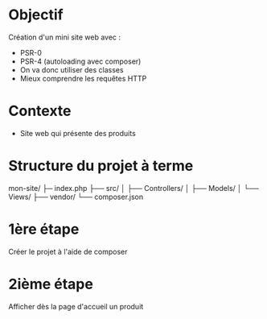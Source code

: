 # Objectif
Création d'un mini site web avec :
- PSR-0
- PSR-4 (autoloading avec composer)
- On va donc utiliser des classes 
- Mieux comprendre les requêtes HTTP

# Contexte
- Site web qui présente des produits

# Structure du projet à terme
mon-site/
├─ index.php
├── src/
│   ├── Controllers/
│   ├── Models/
│   └── Views/
├── vendor/
└── composer.json

# 1ère étape
Créer le projet à l'aide de composer

# 2ième étape
Afficher dès la page d'accueil un produit

